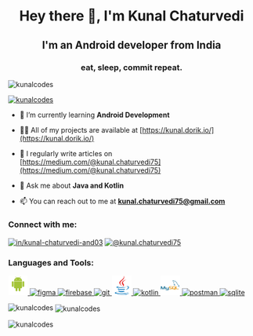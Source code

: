 <h1 align="center">Hey there 👋, I'm Kunal Chaturvedi</h1>
<h2 align="center">I'm an Android developer from India</h2>
<h3 align="center">eat, sleep, commit repeat.</h3>

<p align="left"> <img src="https://komarev.com/ghpvc/?username=kunalcodes&label=Profile%20views&color=0e75b6&style=flat" alt="kunalcodes" /> </p>

<p align="left"> <a href="https://github.com/ryo-ma/github-profile-trophy"><img src="https://github-profile-trophy.vercel.app/?username=kunalcodes" alt="kunalcodes" /></a> </p>

- 🌱 I’m currently learning **Android Development**

- 👨‍💻 All of my projects are available at [https://kunal.dorik.io/](https://kunal.dorik.io/)

- 📝 I regularly write articles on [https://medium.com/@kunal.chaturvedi75](https://medium.com/@kunal.chaturvedi75)

- 💬 Ask me about **Java and Kotlin**

- 📫 You can reach out to me at **kunal.chaturvedi75@gmail.com**

<h3 align="left">Connect with me:</h3>
<p align="left">
<a href="https://linkedin.com/in/in/kunal-chaturvedi-and03" target="blank"><img align="center" src="https://raw.githubusercontent.com/rahuldkjain/github-profile-readme-generator/master/src/images/icons/Social/linked-in-alt.svg" alt="in/kunal-chaturvedi-and03" height="30" width="40" /></a>
<a href="https://medium.com/@kunal.chaturvedi75" target="blank"><img align="center" src="https://raw.githubusercontent.com/rahuldkjain/github-profile-readme-generator/master/src/images/icons/Social/medium.svg" alt="@kunal.chaturvedi75" height="30" width="40" /></a>
</p>

<h3 align="left">Languages and Tools:</h3>
<p align="left"> <a href="https://developer.android.com" target="_blank"> <img src="https://raw.githubusercontent.com/devicons/devicon/master/icons/android/android-original-wordmark.svg" alt="android" width="40" height="40"/> </a> <a href="https://www.figma.com/" target="_blank"> <img src="https://www.vectorlogo.zone/logos/figma/figma-icon.svg" alt="figma" width="40" height="40"/> </a> <a href="https://firebase.google.com/" target="_blank"> <img src="https://www.vectorlogo.zone/logos/firebase/firebase-icon.svg" alt="firebase" width="40" height="40"/> </a> <a href="https://git-scm.com/" target="_blank"> <img src="https://www.vectorlogo.zone/logos/git-scm/git-scm-icon.svg" alt="git" width="40" height="40"/> </a> <a href="https://www.java.com" target="_blank"> <img src="https://raw.githubusercontent.com/devicons/devicon/master/icons/java/java-original.svg" alt="java" width="40" height="40"/> </a> <a href="https://kotlinlang.org" target="_blank"> <img src="https://www.vectorlogo.zone/logos/kotlinlang/kotlinlang-icon.svg" alt="kotlin" width="40" height="40"/> </a> <a href="https://www.mysql.com/" target="_blank"> <img src="https://raw.githubusercontent.com/devicons/devicon/master/icons/mysql/mysql-original-wordmark.svg" alt="mysql" width="40" height="40"/> </a> <a href="https://postman.com" target="_blank"> <img src="https://www.vectorlogo.zone/logos/getpostman/getpostman-icon.svg" alt="postman" width="40" height="40"/> </a> <a href="https://www.sqlite.org/" target="_blank"> <img src="https://www.vectorlogo.zone/logos/sqlite/sqlite-icon.svg" alt="sqlite" width="40" height="40"/> </a> </p>

<p><img align="left" src="https://github-readme-stats.vercel.app/api/top-langs?username=kunalcodes&show_icons=true&locale=en&layout=compact" alt="kunalcodes" /></p>

<p>&nbsp;<img align="center" src="https://github-readme-stats.vercel.app/api?username=kunalcodes&show_icons=true&locale=en" alt="kunalcodes" /></p>

<p><img align="center" src="https://github-readme-streak-stats.herokuapp.com/?user=kunalcodes&" alt="kunalcodes" /></p>
